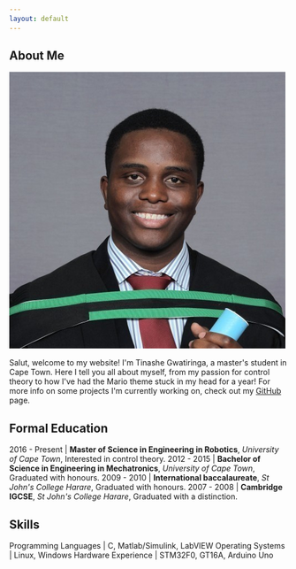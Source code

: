 ```yaml
---
layout: default
---
```


## About Me

<img class="profile-picture" src="profile.jpg">

Salut, welcome to my website! I'm Tinashe Gwatiringa, a master's student in Cape Town. Here I tell you all about myself, from my passion for control theory to how I've had the Mario theme stuck in my head for a year! For more info on some projects I'm currently working on, check out my  [GitHub](http://github.com/tinashe-gwatiringa) page.	

## Formal Education

2016 - Present | **Master of Science in Engineering in Robotics**, *University of Cape Town*, Interested in control theory.
2012 - 2015 | **Bachelor of Science in Engineering in Mechatronics**, *University of Cape Town*, Graduated with honours.
2009 - 2010 | **International baccalaureate**, *St John's College Harare*, Graduated with honours.
2007 - 2008 | **Cambridge IGCSE**, *St John's College Harare*, Graduated with a distinction.

## Skills

Programming Languages | C, Matlab/Simulink, LabVIEW
Operating Systems | Linux, Windows
Hardware Experience | STM32F0, GT16A, Arduino Uno
